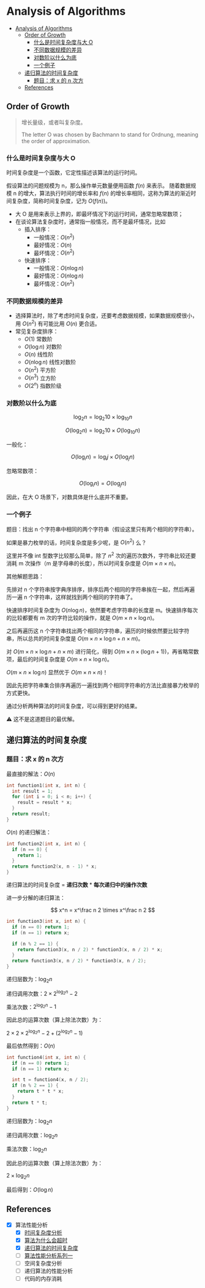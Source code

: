 # Analysis of Algorithms

- [Analysis of Algorithms](#analysis-of-algorithms)
  - [Order of Growth](#order-of-growth)
    - [什么是时间复杂度与大 O](#什么是时间复杂度与大-o)
    - [不同数据规模的差异](#不同数据规模的差异)
    - [对数阶以什么为底](#对数阶以什么为底)
    - [一个例子](#一个例子)
  - [递归算法的时间复杂度](#递归算法的时间复杂度)
    - [题目：求 x 的 n 次方](#题目求-x-的-n-次方)
  - [References](#references)

## Order of Growth

> 增长量级，或者叫复杂度。
>
> The letter O was chosen by Bachmann to stand for Ordnung, meaning the order
> of approximation.

### 什么是时间复杂度与大 O

时间复杂度是一个函数，它定性描述该算法的运行时间。

假设算法的问题规模为 n，那么操作单元数量便用函数 $f(n)$ 来表示。
随着数据规模 n 的增大，算法执行时间的增长率和 $f(n)$
的增长率相同，这称为算法的渐近时间复杂度，简称时间复杂度，记为 $O(f(n))$。

- 大 O 是用来表示上界的，即最坏情况下的运行时间，通常忽略常数项；
- 在谈论算法复杂度时，通常指一般情况，而不是最坏情况，比如
  - 插入排序：
    - 一般情况：$O(n^2)$
    - 最好情况：$O(n)$
    - 最坏情况：$O(n^2)$
  - 快速排序：
    - 一般情况：$O(n\log n)$
    - 最好情况：$O(n\log n)$
    - 最坏情况：$O(n^2)$

### 不同数据规模的差异

- 选择算法时，除了考虑时间复杂度，还要考虑数据规模，如果数据规模很小，用 $O(n^2)$ 有可能比用
  $O(n)$ 更合适。
- 常见复杂度排序：
  - $O(1)$ 常数阶
  - $O(\log n)$ 对数阶
  - $O(n)$ 线性阶
  - $O(n\log n)$ 线性对数阶
  - $O(n^2)$ 平方阶
  - $O(n^3)$ 立方阶
  - $O(2^n)$ 指数阶级

### 对数阶以什么为底

$$
\log_2 n = \log_2 10 \times \log_{10}n
$$

$$
O(\log_2 n) = \log_2 10 \times O(\log_{10}n)
$$

一般化：

$$
O(\log_i n) = \log_i j \times O(\log_j n)
$$

忽略常数项：

$$
O(\log_i n) = O(\log_j n)
$$

因此，在大 O 场景下，对数具体是什么底并不重要。

### 一个例子

题目：找出 n 个字符串中相同的两个字符串（假设这里只有两个相同的字符串）。

如果是暴力枚举的话，时间复杂度是多少呢，是 $O(n^2)$ 么？

这里并不像 int 型数字比较那么简单，除了 $n^2$ 次的遍历次数外，字符串比较还要消耗 m
次操作（m 是字母串的长度），所以时间复杂度是 $O(m \times n \times n)$。

其他解题思路：

先排对 n 个字符串按字典序排序，排序后两个相同的字符串挨在一起，然后再遍历一遍 n 个字符串，这样就找到两个相同的字符串了。

快速排序时间复杂度为 $O(n\log n)$，依然要考虑字符串的长度是 m。快速排序每次的比较都要有 m
次的字符比较的操作，就是 $O(m \times n \times \log n)$。

之后再遍历这 n 个字符串找出两个相同的字符串，遍历的时候依然要比较字符串，所以总共的时间复杂度是
$O(m \times n \times \log n + n \times m)$。

对 $O(m \times n \times \log n + n \times m)$ 进行简化，得到
$O(m \times n \times (\log n + 1))$，再省略常数项，最后的时间复杂度是
$O(m \times n \times \log n)$。

$O(m \times n \times \log n)$ 显然优于 $O(m \times n \times n)$！

因此先把字符串集合排序再遍历一遍找到两个相同字符串的方法比直接暴力枚举的方式更快。

通过分析两种算法的时间复杂度，可以得到更好的结果。

⚠️ 这不是这道题目的最优解。

## 递归算法的时间复杂度

### 题目：求 x 的 n 次方

最直接的解法：$O(n)$

```c
int function1(int x, int n) {
  int result = 1;
  for (int i = 0; i < n; i++) {
    result = result * x;
  }
  return result;
}
```

$O(n)$ 的递归解法：

```c
int function2(int x, int n) {
  if (n == 0) {
    return 1;
  }
  return function2(x, n - 1) * x;
}
```

递归算法的时间复杂度 = **递归次数** * **每次递归中的操作次数**

进一步分解的递归算法：

$$
x^n = x^\frac n 2 \times x^\frac n 2
$$

```c
int function3(int x, int n) {
  if (n == 0) return 1;
  if (n == 1) return x;

  if (n % 2 == 1) {
    return function3(x, n / 2) * function3(x, n / 2) * x;
  }
  return function3(x, n / 2) * function3(x, n / 2);
}
```

递归层数为：$\log_2 n$

递归调用次数：$2 \times 2^{\log_2 n} - 2$

乘法次数：$2^{\log_2 n} - 1$

因此总的运算次数（算上除法次数）为：

$2 \times 2 \times 2^{\log_2 n} - 2 + (2^{\log_2 n} - 1)$

最后依然得到：$O(n)$

```c
int function4(int x, int n) {
  if (n == 0) return 1;
  if (n == 1) return x;

  int t = function4(x, n / 2);
  if (n % 2 == 1) {
    return t * t * x;
  }
  return t * t;
}
```

递归层数为：$\log_2 n$

递归调用次数：$\log_2 n$

乘法次数：$\log_2 n$

因此总的运算次数（算上除法次数）为：

$2 \times \log_2 n$

最后得到：$O(\log n)$

## References

- [x] 算法性能分析
  - [x] [时间复杂度分析](https://programmercarl.com/%E5%89%8D%E5%BA%8F/%E5%85%B3%E4%BA%8E%E6%97%B6%E9%97%B4%E5%A4%8D%E6%9D%82%E5%BA%A6%EF%BC%8C%E4%BD%A0%E4%B8%8D%E7%9F%A5%E9%81%93%E7%9A%84%E9%83%BD%E5%9C%A8%E8%BF%99%E9%87%8C%EF%BC%81.html)
  - [x] [算法为什么会超时](https://programmercarl.com/%E5%89%8D%E5%BA%8F/On%E7%9A%84%E7%AE%97%E6%B3%95%E5%B1%85%E7%84%B6%E8%B6%85%E6%97%B6%E4%BA%86%EF%BC%8C%E6%AD%A4%E6%97%B6%E7%9A%84n%E7%A9%B6%E7%AB%9F%E6%98%AF%E5%A4%9A%E5%A4%A7%EF%BC%9F.html)
  - [x] [递归算法的时间复杂度](https://programmercarl.com/%E5%89%8D%E5%BA%8F/%E9%80%9A%E8%BF%87%E4%B8%80%E9%81%93%E9%9D%A2%E8%AF%95%E9%A2%98%E7%9B%AE%EF%BC%8C%E8%AE%B2%E4%B8%80%E8%AE%B2%E9%80%92%E5%BD%92%E7%AE%97%E6%B3%95%E7%9A%84%E6%97%B6%E9%97%B4%E5%A4%8D%E6%9D%82%E5%BA%A6%EF%BC%81.html)
  - [ ] [算法性能分析系列一](https://programmercarl.com/%E5%91%A8%E6%80%BB%E7%BB%93/20201210%E5%A4%8D%E6%9D%82%E5%BA%A6%E5%88%86%E6%9E%90%E5%91%A8%E6%9C%AB%E6%80%BB%E7%BB%93.html)
  - [ ] 空间复杂度分析
  - [ ] 递归算法的性能分析
  - [ ] 代码的内存消耗
